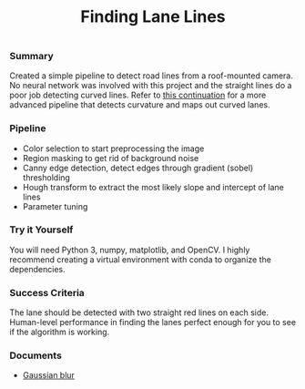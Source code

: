 <h1 align="center">Finding Lane Lines</h1>
  
<p align="center">
  <a><img src="result.gif" alt=""></a>
</p>

### Summary

Created a simple pipeline to detect road lines from a roof-mounted camera. No neural network was involved with this project and the straight lines do a poor job detecting curved lines. Refer to [this continuation](https://github.com/Jacklu0831/Self-Driving-Car/tree/master/2_Advanced_Lane_Finding) for a more advanced pipeline that detects curvature and maps out curved lanes. 

### Pipeline

- Color selection to start preprocessing the image
- Region masking to get rid of background noise
- Canny edge detection, detect edges through gradient (sobel) thresholding
- Hough transform to extract the most likely slope and intercept of lane lines
- Parameter tuning

### Try it Yourself

You will need Python 3, numpy, matplotlib, and OpenCV. 
I highly recommend creating a virtual environment with conda to organize the dependencies.

### Success Criteria

The lane should be detected with two straight red lines on each side. Human-level performance in finding the lanes perfect enough for you to see if the algorithm is working.

### Documents
- [Gaussian blur](https://docs.opencv.org/2.4/doc/tutorials/imgproc/gausian_median_blur_bilateral_filter/gausian_median_blur_bilateral_filter.html)

